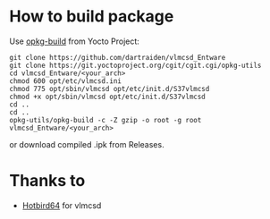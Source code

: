 # How to build package
Use [opkg-build](https://git.yoctoproject.org/cgit/cgit.cgi/opkg-utils) from Yocto Project:

```
git clone https://github.com/dartraiden/vlmcsd_Entware
git clone https://git.yoctoproject.org/cgit/cgit.cgi/opkg-utils
cd vlmcsd_Entware/<your_arch>
chmod 600 opt/etc/vlmcsd.ini
chmod 775 opt/sbin/vlmcsd opt/etc/init.d/S37vlmcsd
chmod +x opt/sbin/vlmcsd opt/etc/init.d/S37vlmcsd
cd ..
cd ..
opkg-utils/opkg-build -c -Z gzip -o root -g root vlmcsd_Entware/<your_arch>
```

or download compiled .ipk from Releases.

# Thanks to
- [Hotbird64](https://forums.mydigitallife.net/members/hotbird64.333466/) for vlmcsd
